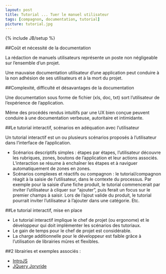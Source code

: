```yaml
---
layout: post
title: Tutorial ... Tuer le manuel utilisateur
tags: [compagnon, documentation, tutorial]
picture: tutorial.jpg
---
```

{% include JB/setup %}


##Coût et nécessité de la documentation

La rédaction de manuels utilisateurs représente un poste non négligeable sur l’ensemble d’un projet.

Une mauvaise documentation utilisateur d’une application peut conduire à la non adhésion de ses utilisateurs et à la mort du projet.


##Complexité, difficulté et désavantages de la documentation

Une documentation sous forme de fichier (xls, doc, txt) sort l’utilisateur de l’expérience de l’application.

Même des procédés rendus intuitifs par une UX bien conçue peuvent conduire à une documentation verbeuse, autoritaire et intimidante.


##Le tutorial interactif, scénarios en adéquation avec l’utilisateur

Un tutorial interactif est un ou plusieurs scénarios proposés à l’utilisateur dans l’interface de l’application.

- Scénarios descriptifs simples : étapes par étapes, l’utilisateur découvre les rubriques, zones, boutons de l’application et leur actions associés. L’interaction se résume à enchaîner les étapes et à naviguer automatiquement de zones en zones.
- Scénarios complexes et réactifs ou compagnon : le tutorial/compagnon réagit à la saisie de l’utilisateur, dans le contexte du processus. Par exemple pour la saisie d’une fiche produit, le tutorial commencerait par inviter l’utilisateur à cliquer sur “ajouter”, puis ferait un focus sur le premier champs à saisir. Lors de l’ajout valide du produit, le tutorial pourrait inviter l’utilisateur à l’ajouter dans une catégorie. Etc.


##Le tutorial interactif, mise en place

- Le tutorial interactif implique le chef de projet (ou ergonome) et le développeur qui doit implémenter les scénarios des tutoriaux.
- Le gain de temps pour le chef de projet est considérable.
- La charge additionnelle pour le développeur est faible grâce à l’utilisation de librairies mûres et flexibles.


##2 librairies et exemples associés :

- [IntroJS](http://usablica.github.io/intro.js)
- [JQuery Joryride](http://zurb.com/playground/jquery-joyride-feature-tour-plugin)
